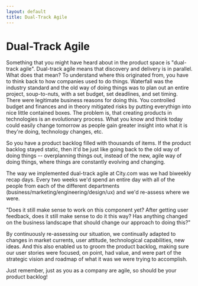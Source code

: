 ```yaml
---
layout: default
title: Dual-Track Agile
---
```


Dual-Track Agile
================

Something that you might have heard about in the product space is "dual-track agile".
Dual-track agile means that discovery and delivery is in parallel. What does that mean? To understand where this originated from, you have to think back to how companies used to do things. Waterfall was the industry standard and the old way of doing things was to plan out an entire project, soup-to-nuts, with a set budget, set deadlines, and set timing. There were legitimate business reasons for doing this. You controlled budget and finances and in theory mitigated risks by putting everythign into nice little contained boxes. The problem is, that creating products in technologies is an evolutionary process. What you know and think today could easily change tomorrow as people gain greater insight into what it is they're doing, technology changes, etc.

So you have a product backlog filled with thousands of items. If the product backlog stayed static, then it'd be just like going back to the old way of doing things -- overplanning things out, instead of the new, agile way of doing things, where things are constantly evolving and changing.

The way we implemented dual-track agile at City.com was we had biweekly recap days. Every two weeks we'd spend an entire day with all of the people from each of the different departments (business/marketing/engineering/design/ux) and we'd re-assess where we were.

"Does it still make sense to work on this component yet? After getting user feedback, does it still make sense to do it this way? Has anything changed on the business landscape that should change our approach to doing this?"

By continuously re-assessing our situation, we continually adapted to changes in market currents, user attitude, technological capabilities, new ideas. And this also enabled us to groom the product backlog, making sure our user stories were focused, on point, had value, and were part of the strategic vision and roadmap of what it was we were trying to accomplish.

Just remember, just as you as a company are agile, so should be your product backlog!